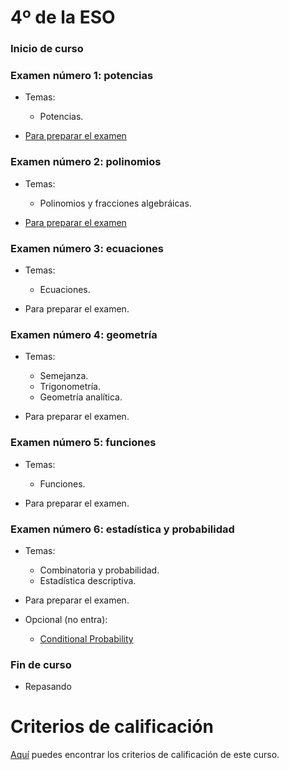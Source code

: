 # 4º de la ESO

### Inicio de curso

### Examen número 1: potencias
* Temas:
   * Potencias.

* [Para preparar el examen](e4_examen01_pe.pdf)


### Examen número 2: polinomios
* Temas:
   * Polinomios y fracciones algebráicas.

* [Para preparar el examen](e4_examen02_pe.pdf)

### Examen número 3: ecuaciones
* Temas:
   * Ecuaciones.

* Para preparar el examen.

### Examen número 4: geometría
* Temas:
   * Semejanza.
   * Trigonometría.
   * Geometría analítica.

* Para preparar el examen.


### Examen número 5: funciones
* Temas:
   * Funciones.

* Para preparar el examen.

### Examen número 6: estadística y probabilidad
* Temas:
   * Combinatoria y probabilidad.
   * Estadística descriptiva.

* Para preparar el examen.

* Opcional (no entra):
  + [Conditional Probability](https://youtu.be/JGeTcRfKgBo)


### Fin de curso
* Repasando


# Criterios de calificación
[Aquí](../criterios/criterios_calificacion.pdf) puedes encontrar los criterios
de calificación de este curso. 


